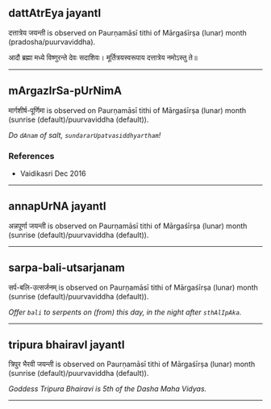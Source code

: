 ## dattAtrEya jayantI
दत्तात्रेय जयन्ती is observed on Paurṇamāsī tithi of Mārgaśīrṣa (lunar) month (pradosha/puurvaviddha).



आदौ ब्रह्मा मध्ये विष्णुरन्ते देवः सदाशिवः।
मूर्तित्रयस्वरूपाय दत्तात्रेय नमोऽस्तु ते॥

---
## mArgazIrSa-pUrNimA
मार्गशीर्ष-पूर्णिमा is observed on Paurṇamāsī tithi of Mārgaśīrṣa (lunar) month (sunrise (default)/puurvaviddha (default)).

_Do `dAnam` of salt, `sundararUpatvasiddhyartham`!_
### References
* Vaidikasri Dec 2016


---
## annapUrNA jayantI
अन्नपूर्णा जयन्ती is observed on Paurṇamāsī tithi of Mārgaśīrṣa (lunar) month (sunrise (default)/puurvaviddha (default)).



---
## sarpa-bali-utsarjanam
सर्प-बलि-उत्सर्जनम् is observed on Paurṇamāsī tithi of Mārgaśīrṣa (lunar) month (sunrise (default)/puurvaviddha (default)).

_Offer `bali` to serpents on (from) this day, in the night after `sthAlIpAka`._

---
## tripura bhairavI jayantI
त्रिपुर भैरवी जयन्ती is observed on Paurṇamāsī tithi of Mārgaśīrṣa (lunar) month (sunrise (default)/puurvaviddha (default)).

_Goddess Tripura Bhairavi is 5th of the Dasha Maha Vidyas._

---
